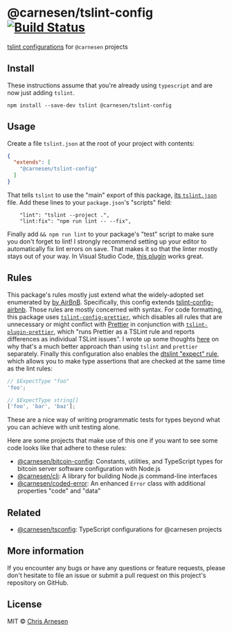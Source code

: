 # @carnesen/tslint-config [![Build Status](https://travis-ci.com/carnesen/tslint-config.svg?branch=master)](https://travis-ci.com/carnesen/tslint-config)

[tslint configurations](https://palantir.github.io/tslint/usage/configuration/) for `@carnesen` projects

## Install

These instructions assume that you're already using `typescript` and are now just adding `tslint`.

```
npm install --save-dev tslint @carnesen/tslint-config
```

## Usage
Create a file `tslint.json` at the root of your project with contents:

```json
{
  "extends": [
    "@carnesen/tslint-config"
  ]
}
```
That tells `tslint` to use the "main" export of this package, [its `tslint.json`](tslint.json) file. Add these lines to your `package.json`'s "scripts" field:
```
    "lint": "tslint --project .",
    "lint:fix": "npm run lint -- --fix",
```
Finally add `&& npm run lint` to your package's "test" script to make sure you don't forget to lint! I strongly recommend setting up your editor to automatically fix lint errors on save. That makes it so that the linter mostly stays out of your way. In Visual Studio Code, [this plugin](https://marketplace.visualstudio.com/items?itemName=eg2.tslint) works great.

## Rules
This package's rules mostly just extend what the widely-adopted set enumerated by [by AirBnB](https://github.com/airbnb/javascript). Specifically, this config extends [tslint-config-airbnb](https://www.npmjs.com/package/tslint-config-airbnb). Those rules are mostly concerned with syntax. For code formatting, this package uses [`tslint-config-prettier`](https://github.com/alexjoverm/tslint-config-prettier), which disables all rules that are unnecessary or might conflict with [Prettier](https://prettier.io/) in conjunction with [`tslint-plugin-prettier`](https://github.com/ikatyang/tslint-plugin-prettier), which "runs Prettier as a TSLint rule and reports differences as individual TSLint issues". I wrote up some thoughts [here](https://github.com/googleapis/google-cloud-node/issues/2842#issuecomment-425229710) on why that's a much better approach than using `tslint` and `prettier` separately. Finally this configuration also enables the [dtslint "expect" rule](https://github.com/Microsoft/dtslint/blob/4539c93657ea93e96eff84aa835422f6eed3e3b7/src/rules/expectRule.ts), which allows you to make type assertions that are checked at the same time as the lint rules:

```ts
// $ExpectType "foo"
'foo';

// $ExpectType string[]
['foo', 'bar', 'baz'];
```
These are a nice way of writing programmatic tests for types beyond what you can achieve with unit testing alone.

Here are some projects that make use of this one if you want to see some code looks like that adhere to these rules:
- [@carnesen/bitcoin-config](https://github.com/carnesen/bitcoin-config): Constants, utilities, and TypeScript types for bitcoin server software configuration with Node.js
- [@carnesen/cli](https://github.com/carnesen/cli): A library for building Node.js command-line interfaces
- [@carnesen/coded-error](https://github.com/carnesen/coded-error): An enhanced `Error` class with additional properties "code" and "data"

## Related
- [@carnesen/tsconfig](https://github.com/carnesen/tsconfig): TypeScript configurations for @carnesen projects

## More information
If you encounter any bugs or have any questions or feature requests, please don't hesitate to file an issue or submit a pull request on this project's repository on GitHub.

## License

MIT © [Chris Arnesen](https://www.carnesen.com)
